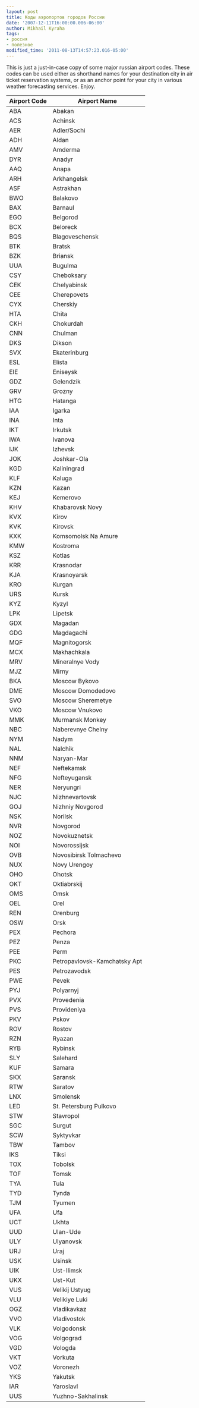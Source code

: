 ```yaml
---
layout: post
title: Коды аэропортов городов России
date: '2007-12-11T16:00:00.006-06:00'
author: Mikhail Kyraha
tags:
- россия
- полезное
modified_time: '2011-08-13T14:57:23.016-05:00'
---
```


This is just a just-in-case copy of some major russian airport codes. These codes can be used either as shorthand names for your destination city in air ticket reservation systems, or as an anchor point for your city in various weather forecasting services. Enjoy.

<table><tr><th>Airport Code</th><th>Airport Name</th></tr>
 <tbody>
 <tr><td>ABA</td><td>Abakan</td></tr>
 <tr><td>ACS</td><td>Achinsk</td></tr>
 <tr><td>AER</td><td>Adler/Sochi</td></tr>
 <tr><td>ADH</td><td>Aldan</td></tr>
 <tr><td>AMV</td><td>Amderma</td></tr>
 <tr><td>DYR</td><td>Anadyr</td></tr>
 <tr><td>AAQ</td><td>Anapa</td></tr>
 <tr><td>ARH</td><td>Arkhangelsk</td></tr>
 <tr><td>ASF</td><td>Astrakhan</td></tr>
 <tr><td>BWO</td><td>Balakovo</td></tr>
 <tr><td>BAX</td><td>Barnaul</td></tr>
 <tr><td>EGO</td><td>Belgorod</td></tr>
 <tr><td>BCX</td><td>Beloreck</td></tr>
 <tr><td>BQS</td><td>Blagoveschensk</td></tr>
 <tr><td>BTK</td><td>Bratsk</td></tr>
 <tr><td>BZK</td><td>Briansk</td></tr>
 <tr><td>UUA</td><td>Bugulma</td></tr>
 <tr><td>CSY</td><td>Cheboksary</td></tr>
 <tr><td>CEK</td><td>Chelyabinsk</td></tr>
 <tr><td>CEE</td><td>Cherepovets</td></tr>
 <tr><td>CYX</td><td>Cherskiy</td></tr>
 <tr><td>HTA</td><td>Chita</td></tr>
 <tr><td>CKH</td><td>Chokurdah</td></tr>
 <tr><td>CNN</td><td>Chulman</td></tr>
 <tr><td>DKS</td><td>Dikson</td></tr>
 <tr><td>SVX</td><td>Ekaterinburg</td></tr>
 <tr><td>ESL</td><td>Elista</td></tr>
 <tr><td>EIE</td><td>Eniseysk</td></tr>
 <tr><td>GDZ</td><td>Gelendzik</td></tr>
 <tr><td>GRV</td><td>Grozny</td></tr>
 <tr><td>HTG</td><td>Hatanga</td></tr>
 <tr><td>IAA</td><td>Igarka</td></tr>
 <tr><td>INA</td><td>Inta</td></tr>
 <tr><td>IKT</td><td>Irkutsk</td></tr>
 <tr><td>IWA</td><td>Ivanova</td></tr>
 <tr><td>IJK</td><td>Izhevsk</td></tr>
 <tr><td>JOK</td><td>Joshkar-Ola</td></tr>
 <tr><td>KGD</td><td>Kaliningrad</td></tr>
 <tr><td>KLF</td><td>Kaluga</td></tr>
 <tr><td>KZN</td><td>Kazan</td></tr>
 <tr><td>KEJ</td><td>Kemerovo</td></tr>
 <tr><td>KHV</td><td>Khabarovsk Novy</td></tr>
 <tr><td>KVX</td><td>Kirov</td></tr>
 <tr><td>KVK</td><td>Kirovsk</td></tr>
 <tr><td>KXK</td><td>Komsomolsk Na Amure</td></tr>
 <tr><td>KMW</td><td>Kostroma</td></tr>
 <tr><td>KSZ</td><td>Kotlas</td></tr>
 <tr><td>KRR</td><td>Krasnodar</td></tr>
 <tr><td>KJA</td><td>Krasnoyarsk</td></tr>
 <tr><td>KRO</td><td>Kurgan</td></tr>
 <tr><td>URS</td><td>Kursk</td></tr>
 <tr><td>KYZ</td><td>Kyzyl</td></tr>
 <tr><td>LPK</td><td>Lipetsk</td></tr>
 <tr><td>GDX</td><td>Magadan</td></tr>
 <tr><td>GDG</td><td>Magdagachi</td></tr>
 <tr><td>MQF</td><td>Magnitogorsk</td></tr>
 <tr><td>MCX</td><td>Makhachkala</td></tr>
 <tr><td>MRV</td><td>Mineralnye Vody</td></tr>
 <tr><td>MJZ</td><td>Mirny</td></tr>
 <tr><td>BKA</td><td>Moscow Bykovo</td></tr>
 <tr><td>DME</td><td>Moscow Domodedovo</td></tr>
 <tr><td>SVO</td><td>Moscow Sheremetye</td></tr>
 <tr><td>VKO</td><td>Moscow Vnukovo</td></tr>
 <tr><td>MMK</td><td>Murmansk Monkey</td></tr>
 <tr><td>NBC</td><td>Naberevnye Chelny</td></tr>
 <tr><td>NYM</td><td>Nadym</td></tr>
 <tr><td>NAL</td><td>Nalchik</td></tr>
 <tr><td>NNM</td><td>Naryan-Mar</td></tr>
 <tr><td>NEF</td><td>Neftekamsk</td></tr>
 <tr><td>NFG</td><td>Nefteyugansk</td></tr>
 <tr><td>NER</td><td>Neryungri</td></tr>
 <tr><td>NJC</td><td>Nizhnevartovsk</td></tr>
 <tr><td>GOJ</td><td>Nizhniy Novgorod</td></tr>
 <tr><td>NSK</td><td>Norilsk</td></tr>
 <tr><td>NVR</td><td>Novgorod</td></tr>
 <tr><td>NOZ</td><td>Novokuznetsk</td></tr>
 <tr><td>NOI</td><td>Novorossijsk</td></tr>
 <tr><td>OVB</td><td>Novosibirsk Tolmachevo</td></tr>
 <tr><td>NUX</td><td>Novy Urengoy</td></tr>
 <tr><td>OHO</td><td>Ohotsk</td></tr>
 <tr><td>OKT</td><td>Oktiabrskij</td></tr>
 <tr><td>OMS</td><td>Omsk</td></tr>
 <tr><td>OEL</td><td>Orel</td></tr>
 <tr><td>REN</td><td>Orenburg</td></tr>
 <tr><td>OSW</td><td>Orsk</td></tr>
 <tr><td>PEX</td><td>Pechora</td></tr>
 <tr><td>PEZ</td><td>Penza</td></tr>
 <tr><td>PEE</td><td>Perm</td></tr>
 <tr><td>PKC</td><td>Petropavlovsk-Kamchatsky Apt</td></tr>
 <tr><td>PES</td><td>Petrozavodsk</td></tr>
 <tr><td>PWE</td><td>Pevek</td></tr>
 <tr><td>PYJ</td><td>Polyarnyj</td></tr>
 <tr><td>PVX</td><td>Provedenia</td></tr>
 <tr><td>PVS</td><td>Provideniya</td></tr>
 <tr><td>PKV</td><td>Pskov</td></tr>
 <tr><td>ROV</td><td>Rostov</td></tr>
 <tr><td>RZN</td><td>Ryazan</td></tr>
 <tr><td>RYB</td><td>Rybinsk</td></tr>
 <tr><td>SLY</td><td>Salehard</td></tr>
 <tr><td>KUF</td><td>Samara</td></tr>
 <tr><td>SKX</td><td>Saransk</td></tr>
 <tr><td>RTW</td><td>Saratov</td></tr>
 <tr><td>LNX</td><td>Smolensk</td></tr>
 <tr><td>LED</td><td>St. Petersburg Pulkovo</td></tr>
 <tr><td>STW</td><td>Stavropol</td></tr>
 <tr><td>SGC</td><td>Surgut</td></tr>
 <tr><td>SCW</td><td>Syktyvkar</td></tr>
 <tr><td>TBW</td><td>Tambov</td></tr>
 <tr><td>IKS</td><td>Tiksi</td></tr>
 <tr><td>TOX</td><td>Tobolsk</td></tr>
 <tr><td>TOF</td><td>Tomsk</td></tr>
 <tr><td>TYA</td><td>Tula</td></tr>
 <tr><td>TYD</td><td>Tynda</td></tr>
 <tr><td>TJM</td><td>Tyumen</td></tr>
 <tr><td>UFA</td><td>Ufa</td></tr>
 <tr><td>UCT</td><td>Ukhta</td></tr>
 <tr><td>UUD</td><td>Ulan-Ude</td></tr>
 <tr><td>ULY</td><td>Ulyanovsk</td></tr>
 <tr><td>URJ</td><td>Uraj</td></tr>
 <tr><td>USK</td><td>Usinsk</td></tr>
 <tr><td>UIK</td><td>Ust-Ilimsk</td></tr>
 <tr><td>UKX</td><td>Ust-Kut</td></tr>
 <tr><td>VUS</td><td>Velikij Ustyug</td></tr>
 <tr><td>VLU</td><td>Velikiye Luki</td></tr>
 <tr><td>OGZ</td><td>Vladikavkaz</td></tr>
 <tr><td>VVO</td><td>Vladivostok</td></tr>
 <tr><td>VLK</td><td>Volgodonsk</td></tr>
 <tr><td>VOG</td><td>Volgograd</td></tr>
 <tr><td>VGD</td><td>Vologda</td></tr>
 <tr><td>VKT</td><td>Vorkuta</td></tr>
 <tr><td>VOZ</td><td>Voronezh</td></tr>
 <tr><td>YKS</td><td>Yakutsk</td></tr>
 <tr><td>IAR</td><td>Yaroslavl</td></tr>
 <tr><td>UUS</td><td>Yuzhno-Sakhalinsk</td></tr>
 </tbody> </table>